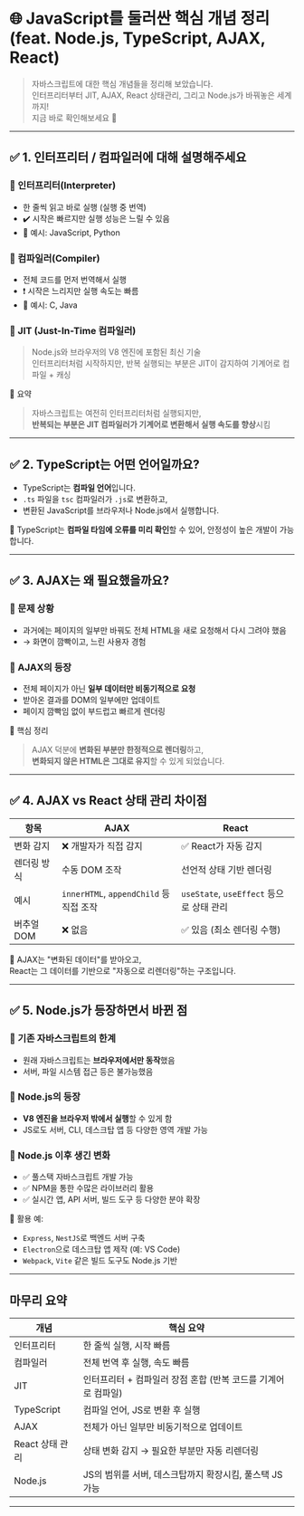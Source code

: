 <!-- @format -->

# 🌐 JavaScript를 둘러싼 핵심 개념 정리 (feat. Node.js, TypeScript, AJAX, React)

> 자바스크립트에 대한 핵심 개념들을 정리해 보았습니다.  
> 인터프리터부터 JIT, AJAX, React 상태관리, 그리고 Node.js가 바꿔놓은 세계까지!  
> 지금 바로 확인해보세요 🚀

---

## ✅ 1. 인터프리터 / 컴파일러에 대해 설명해주세요

### 🔹 인터프리터(Interpreter)

- 한 줄씩 읽고 바로 실행 (실행 중 번역)
- ✔️ 시작은 빠르지만 실행 성능은 느릴 수 있음
- 🧠 예시: JavaScript, Python

### 🔹 컴파일러(Compiler)

- 전체 코드를 먼저 번역해서 실행
- ❗ 시작은 느리지만 실행 속도는 빠름
- 🧠 예시: C, Java

### 🔹 JIT (Just-In-Time 컴파일러)

> Node.js와 브라우저의 V8 엔진에 포함된 최신 기술  
> 인터프리터처럼 시작하지만, 반복 실행되는 부분은 JIT이 감지하여 기계어로 컴파일 + 캐싱

📌 요약

> 자바스크립트는 여전히 인터프리터처럼 실행되지만,  
> **반복되는 부분은 JIT 컴파일러가 기계어로 변환해서 실행 속도를 향상**시킴

---

## ✅ 2. TypeScript는 어떤 언어일까요?

- TypeScript는 **컴파일 언어**입니다.
- `.ts` 파일을 `tsc` 컴파일러가 `.js`로 변환하고,
- 변환된 JavaScript를 브라우저나 Node.js에서 실행합니다.

📌 TypeScript는 **컴파일 타임에 오류를 미리 확인**할 수 있어, 안정성이 높은 개발이 가능합니다.

---

## ✅ 3. AJAX는 왜 필요했을까요?

### 🔸 문제 상황

- 과거에는 페이지의 일부만 바꿔도 전체 HTML을 새로 요청해서 다시 그려야 했음
- → 화면이 깜빡이고, 느린 사용자 경험

### 🔸 AJAX의 등장

- 전체 페이지가 아닌 **일부 데이터만 비동기적으로 요청**
- 받아온 결과를 DOM의 일부에만 업데이트
- 페이지 깜빡임 없이 부드럽고 빠르게 렌더링

📌 핵심 정리

> AJAX 덕분에 **변화된 부분만 한정적으로 렌더링**하고,  
> **변화되지 않은 HTML은 그대로 유지**할 수 있게 되었습니다.

---

## ✅ 4. AJAX vs React 상태 관리 차이점

| 항목        | AJAX                                    | React                                    |
| ----------- | --------------------------------------- | ---------------------------------------- |
| 변화 감지   | ❌ 개발자가 직접 감지                   | ✅ React가 자동 감지                     |
| 렌더링 방식 | 수동 DOM 조작                           | 선언적 상태 기반 렌더링                  |
| 예시        | `innerHTML`, `appendChild` 등 직접 조작 | `useState`, `useEffect` 등으로 상태 관리 |
| 버추얼 DOM  | ❌ 없음                                 | ✅ 있음 (최소 렌더링 수행)               |

📌 AJAX는 "변화된 데이터"를 받아오고,  
React는 그 데이터를 기반으로 "자동으로 리렌더링"하는 구조입니다.

---

## ✅ 5. Node.js가 등장하면서 바뀐 점

### 🔹 기존 자바스크립트의 한계

- 원래 자바스크립트는 **브라우저에서만 동작**했음
- 서버, 파일 시스템 접근 등은 불가능했음

### 🔹 Node.js의 등장

- **V8 엔진을 브라우저 밖에서 실행**할 수 있게 함
- JS로도 서버, CLI, 데스크탑 앱 등 다양한 영역 개발 가능

### 🔹 Node.js 이후 생긴 변화

- ✅ 풀스택 자바스크립트 개발 가능
- ✅ NPM을 통한 수많은 라이브러리 활용
- ✅ 실시간 앱, API 서버, 빌드 도구 등 다양한 분야 확장

📌 활용 예:

- `Express`, `NestJS`로 백엔드 서버 구축
- `Electron`으로 데스크탑 앱 제작 (예: VS Code)
- `Webpack`, `Vite` 같은 빌드 도구도 Node.js 기반

---

## 마무리 요약

| 개념            | 핵심 요약                                                     |
| --------------- | ------------------------------------------------------------- |
| 인터프리터      | 한 줄씩 실행, 시작 빠름                                       |
| 컴파일러        | 전체 번역 후 실행, 속도 빠름                                  |
| JIT             | 인터프리터 + 컴파일러 장점 혼합 (반복 코드를 기계어로 컴파일) |
| TypeScript      | 컴파일 언어, JS로 변환 후 실행                                |
| AJAX            | 전체가 아닌 일부만 비동기적으로 업데이트                      |
| React 상태 관리 | 상태 변화 감지 → 필요한 부분만 자동 리렌더링                  |
| Node.js         | JS의 범위를 서버, 데스크탑까지 확장시킴, 풀스택 JS 가능       |

---
